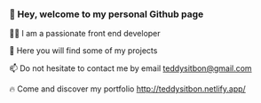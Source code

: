 ### 👋 Hey, welcome to my personal Github page

🧑‍💻 I am a passionate front end developer

🌱 Here you will find some of my projects

📫 Do not hesitate to contact me by email teddysitbon@gmail.com

🔥 Come and discover my portfolio http://teddysitbon.netlify.app/
